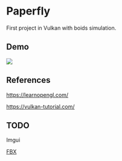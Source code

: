 # Paperfly

First project in Vulkan with boids simulation.

## Demo

![](paperfly.gif)

## References

https://learnopengl.com/

https://vulkan-tutorial.com/

## TODO

Imgui

[FBX](https://help.autodesk.com/cloudhelp/2018/ENU/FBX-Developer-Help/cpp_ref/examples.html)